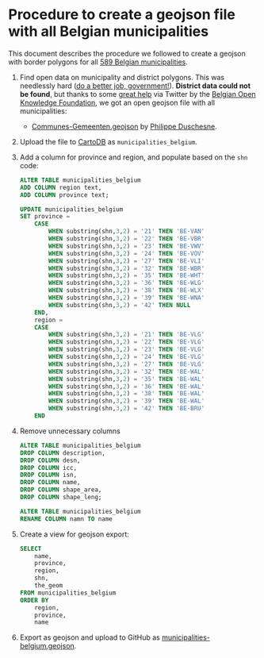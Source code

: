 # Procedure to create a geojson file with all Belgian municipalities

This document describes the procedure we followed to create a geojson with border polygons for all [589 Belgian municipalities](http://en.wikipedia.org/wiki/Municipalities_of_Belgium).

1. Find open data on municipality and district polygons. This was needlessly hard ([do a better job, government!](https://index.okfn.org/country/overview/Belgium/)). **District data could not be found**, but thanks to some [great help](https://github.com/Datafable/rolling-blackout-belgium/issues/1) via Twitter by the [Belgian Open Knowledge Foundation](http://okfn.be/), we got an open geojson file with all municipalities:

    * [Communes-Gemeenten.geojson](https://github.com/pduchesne/data/blob/master/geo/Communes-Gemeenten.geojson) by [Philippe Duschesne](https://twitter.com/pduschesne).

2. Upload the file to [CartoDB](http://cartodb.com) as `municipalities_belgium`.
3. Add a column for province and region, and populate based on the `shn` code:

    ```SQL
    ALTER TABLE municipalities_belgium
    ADD COLUMN region text,
    ADD COLUMN province text;

    UPDATE municipalities_belgium
    SET province = 
        CASE
            WHEN substring(shn,3,2) = '21' THEN 'BE-VAN'
            WHEN substring(shn,3,2) = '22' THEN 'BE-VBR'
            WHEN substring(shn,3,2) = '23' THEN 'BE-VWV'
            WHEN substring(shn,3,2) = '24' THEN 'BE-VOV'
            WHEN substring(shn,3,2) = '27' THEN 'BE-VLI'
            WHEN substring(shn,3,2) = '32' THEN 'BE-WBR'
            WHEN substring(shn,3,2) = '35' THEN 'BE-WHT'
            WHEN substring(shn,3,2) = '36' THEN 'BE-WLG'
            WHEN substring(shn,3,2) = '38' THEN 'BE-WLX'
            WHEN substring(shn,3,2) = '39' THEN 'BE-WNA'
            WHEN substring(shn,3,2) = '42' THEN NULL
        END,
        region =
        CASE
            WHEN substring(shn,3,2) = '21' THEN 'BE-VLG'
            WHEN substring(shn,3,2) = '22' THEN 'BE-VLG'
            WHEN substring(shn,3,2) = '23' THEN 'BE-VLG'
            WHEN substring(shn,3,2) = '24' THEN 'BE-VLG'
            WHEN substring(shn,3,2) = '27' THEN 'BE-VLG'
            WHEN substring(shn,3,2) = '32' THEN 'BE-WAL'
            WHEN substring(shn,3,2) = '35' THEN 'BE-WAL'
            WHEN substring(shn,3,2) = '36' THEN 'BE-WAL'
            WHEN substring(shn,3,2) = '38' THEN 'BE-WAL'
            WHEN substring(shn,3,2) = '39' THEN 'BE-WAL'
            WHEN substring(shn,3,2) = '42' THEN 'BE-BRU'
        END
    ```

4. Remove unnecessary columns

   ```SQL
   ALTER TABLE municipalities_belgium
   DROP COLUMN description,
   DROP COLUMN desn,
   DROP COLUMN icc,
   DROP COLUMN isn,
   DROP COLUMN name,
   DROP COLUMN shape_area,
   DROP COLUMN shape_leng;

   ALTER TABLE municipalities_belgium
   RENAME COLUMN namn TO name
   ```

5. Create a view for geojson export:

    ```SQL
    SELECT
        name,
        province,
        region,
        shn,
        the_geom
    FROM municipalities_belgium
    ORDER BY
        region,
        province,
        name
   ```

6. Export as geojson and upload to GitHub as [municipalities-belgium.geojson](municipalities-belgium.geojson).
